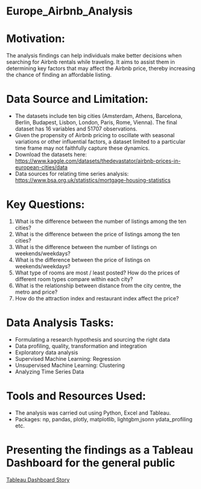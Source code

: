 # Europe_Airbnb_Analysis
# Motivation: 
The analysis findings can help individuals make better decisions when searching for Airbnb rentals while traveling. It aims to assist them in determining key factors that may affect the Airbnb price, thereby increasing the chance of finding an affordable listing.
# Data Source and Limitation: 
* The datasets include ten big cities (Amsterdam, Athens, Barcelona, Berlin, Budapest, Lisbon, London, Paris, Rome, Vienna). The final dataset has 16 variables and 51707 observations.
* Given the propensity of Airbnb pricing to oscillate with seasonal variations or other influential factors, a dataset limited to a particular time frame may not faithfully capture these dynamics.
* Download the datasets here: https://www.kaggle.com/datasets/thedevastator/airbnb-prices-in-european-cities/data
* Data sources for relating time series analysis: https://www.bsa.org.uk/statistics/mortgage-housing-statistics
# Key Questions:
1. What is the difference between the number of listings among the ten cities?
2. What is the difference between the price of listings among the ten cities?
3. What is the difference between the number of listings on weekends/weekdays? 
4. What is the difference between the price of listings on weekends/weekdays?
5. What type of rooms are most / least posted? How do the prices of different room types compare within each city?
6. What is the relationship between distance from the city centre, the metro and price?
7. How do the attraction index and restaurant index affect the price?
# Data Analysis Tasks:
* Formulating a research hypothesis and sourcing the right data
* Data profiling, quality, transformation and integration
* Exploratory data analysis
* Supervised Machine Learning: Regression
* Unsupervised Machine Learning: Clustering
* Analyzing Time Series Data
# Tools and Resources Used:
* The analysis was carried out using Python, Excel and Tableau.
* Packages: np, pandas, plotly, matplotlib, lightgbm,jsonn ydata_profiling etc.
# Presenting the findings as a Tableau Dashboard for the general public
[Tableau Dashboard Story](https://public.tableau.com/app/profile/quinn.ha3250/viz/EuropeAirbnbAnalysis/EuropeAirBbBAnalysis?publish=yes)
